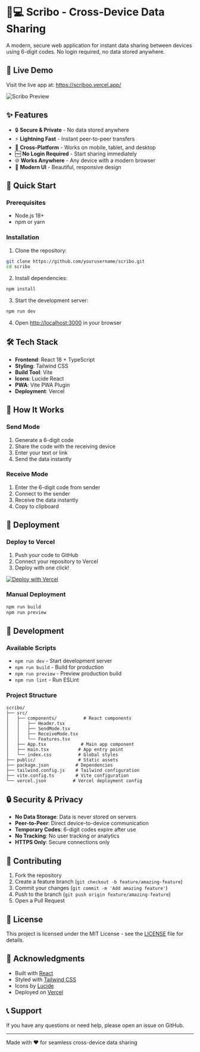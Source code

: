 # 📱💻 Scribo - Cross-Device Data Sharing

A modern, secure web application for instant data sharing between devices using 6-digit codes. No login required, no data stored anywhere.

## 🚀 Live Demo
Visit the live app at: https://scriboo.vercel.app/

![Scribo Preview](https://via.placeholder.com/800x400/6366f1/ffffff?text=Scribo+-+Cross-Device+Sharing)

## ✨ Features

- 🔒 **Secure & Private** - No data stored anywhere
- ⚡ **Lightning Fast** - Instant peer-to-peer transfers
- 📱 **Cross-Platform** - Works on mobile, tablet, and desktop
- 🆓 **No Login Required** - Start sharing immediately
- 🌐 **Works Anywhere** - Any device with a modern browser
- 🎨 **Modern UI** - Beautiful, responsive design

## 🚀 Quick Start

### Prerequisites

- Node.js 18+ 
- npm or yarn

### Installation

1. Clone the repository:
```bash
git clone https://github.com/yourusername/scribo.git
cd scribo
```

2. Install dependencies:
```bash
npm install
```

3. Start the development server:
```bash
npm run dev
```

4. Open [http://localhost:3000](http://localhost:3000) in your browser

## 🛠️ Tech Stack

- **Frontend**: React 18 + TypeScript
- **Styling**: Tailwind CSS
- **Build Tool**: Vite
- **Icons**: Lucide React
- **PWA**: Vite PWA Plugin
- **Deployment**: Vercel

## 📱 How It Works

### Send Mode
1. Generate a 6-digit code
2. Share the code with the receiving device
3. Enter your text or link
4. Send the data instantly

### Receive Mode
1. Enter the 6-digit code from sender
2. Connect to the sender
3. Receive the data instantly
4. Copy to clipboard

## 🚀 Deployment

### Deploy to Vercel

1. Push your code to GitHub
2. Connect your repository to Vercel
3. Deploy with one click!

[![Deploy with Vercel](https://vercel.com/button)](https://vercel.com/new/clone?repository-url=https://github.com/yourusername/scribo)

### Manual Deployment

```bash
npm run build
npm run preview
```

## 🔧 Development

### Available Scripts

- `npm run dev` - Start development server
- `npm run build` - Build for production
- `npm run preview` - Preview production build
- `npm run lint` - Run ESLint

### Project Structure

```
scribo/
├── src/
│   ├── components/          # React components
│   │   ├── Header.tsx
│   │   ├── SendMode.tsx
│   │   ├── ReceiveMode.tsx
│   │   └── Features.tsx
│   ├── App.tsx             # Main app component
│   ├── main.tsx           # App entry point
│   └── index.css          # Global styles
├── public/                # Static assets
├── package.json          # Dependencies
├── tailwind.config.js    # Tailwind configuration
├── vite.config.ts        # Vite configuration
└── vercel.json          # Vercel deployment config
```

## 🔒 Security & Privacy

- **No Data Storage**: Data is never stored on servers
- **Peer-to-Peer**: Direct device-to-device communication
- **Temporary Codes**: 6-digit codes expire after use
- **No Tracking**: No user tracking or analytics
- **HTTPS Only**: Secure connections only

## 🤝 Contributing

1. Fork the repository
2. Create a feature branch (`git checkout -b feature/amazing-feature`)
3. Commit your changes (`git commit -m 'Add amazing feature'`)
4. Push to the branch (`git push origin feature/amazing-feature`)
5. Open a Pull Request

## 📄 License

This project is licensed under the MIT License - see the [LICENSE](LICENSE) file for details.

## 🙏 Acknowledgments

- Built with [React](https://reactjs.org/)
- Styled with [Tailwind CSS](https://tailwindcss.com/)
- Icons by [Lucide](https://lucide.dev/)
- Deployed on [Vercel](https://vercel.com/)

## 📞 Support

If you have any questions or need help, please open an issue on GitHub.

---

Made with ❤️ for seamless cross-device data sharing
